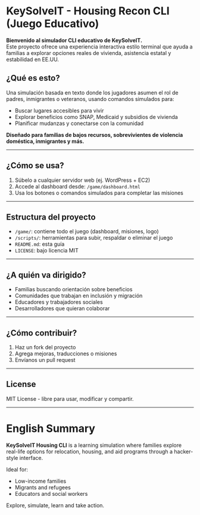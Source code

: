 
# KeySolveIT - Housing Recon CLI (Juego Educativo)

**Bienvenido al simulador CLI educativo de KeySolveIT.**  
Este proyecto ofrece una experiencia interactiva estilo terminal que ayuda a familias a explorar opciones reales de vivienda, asistencia estatal y estabilidad en EE.UU.

## ¿Qué es esto?

Una simulación basada en texto donde los jugadores asumen el rol de padres, inmigrantes o veteranos, usando comandos simulados para:

- Buscar lugares accesibles para vivir
- Explorar beneficios como SNAP, Medicaid y subsidios de vivienda
- Planificar mudanzas y conectarse con la comunidad

**Diseñado para familias de bajos recursos, sobrevivientes de violencia doméstica, inmigrantes y más.**

---

## ¿Cómo se usa?

1. Súbelo a cualquier servidor web (ej. WordPress + EC2)
2. Accede al dashboard desde: `/game/dashboard.html`
3. Usa los botones o comandos simulados para completar las misiones

---

## Estructura del proyecto

- `/game/`: contiene todo el juego (dashboard, misiones, logo)
- `/scripts/`: herramientas para subir, respaldar o eliminar el juego
- `README.md`: esta guía
- `LICENSE`: bajo licencia MIT

---

## ¿A quién va dirigido?

- Familias buscando orientación sobre beneficios
- Comunidades que trabajan en inclusión y migración
- Educadores y trabajadores sociales
- Desarrolladores que quieran colaborar

---

## ¿Cómo contribuir?

1. Haz un fork del proyecto
2. Agrega mejoras, traducciones o misiones
3. Envíanos un pull request

---

## License

MIT License - libre para usar, modificar y compartir.

---

# English Summary

**KeySolveIT Housing CLI** is a learning simulation where families explore real-life options for relocation, housing, and aid programs through a hacker-style interface.

Ideal for:
- Low-income families
- Migrants and refugees
- Educators and social workers

Explore, simulate, learn and take action.
